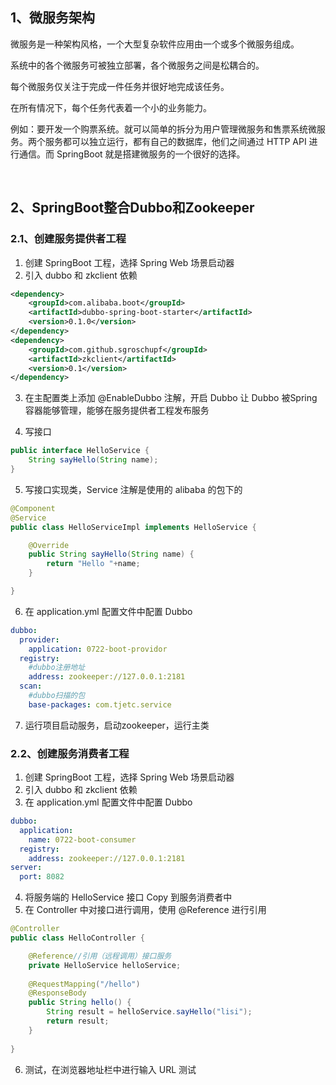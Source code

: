 ## 1、微服务架构

微服务是一种架构风格，一个大型复杂软件应用由一个或多个微服务组成。

系统中的各个微服务可被独立部署，各个微服务之间是松耦合的。

每个微服务仅关注于完成一件任务并很好地完成该任务。

在所有情况下，每个任务代表着一个小的业务能力。

例如：要开发一个购票系统。就可以简单的拆分为用户管理微服务和售票系统微服务。两个服务都可以独立运行，都有自己的数据库，他们之间通过 HTTP API 进行通信。而 SpringBoot 就是搭建微服务的一个很好的选择。

<br>

## 2、SpringBoot整合Dubbo和Zookeeper

### 2.1、创建服务提供者工程

1. 创建 SpringBoot 工程，选择 Spring Web 场景启动器
2. 引入 dubbo 和 zkclient 依赖

~~~xml
<dependency>
    <groupId>com.alibaba.boot</groupId>
    <artifactId>dubbo-spring-boot-starter</artifactId>
    <version>0.1.0</version>
</dependency>
<dependency>
    <groupId>com.github.sgroschupf</groupId>
    <artifactId>zkclient</artifactId>
    <version>0.1</version>
</dependency>
~~~

3. 在主配置类上添加 @EnableDubbo 注解，开启 Dubbo 让 Dubbo 被Spring 容器能够管理，能够在服务提供者工程发布服务

4. 写接口

~~~java
public interface HelloService {
	String sayHello(String name);
}
~~~

5. 写接口实现类，Service 注解是使用的 alibaba 的包下的

~~~java
@Component
@Service
public class HelloServiceImpl implements HelloService {

	@Override
	public String sayHello(String name) {
		return "Hello "+name;
	}

}
~~~

6. 在 application.yml 配置文件中配置 Dubbo

~~~yml
dubbo:
  provider:
    application: 0722-boot-providor
  registry:
    #dubbo注册地址
    address: zookeeper://127.0.0.1:2181
  scan:
    #dubbo扫描的包
    base-packages: com.tjetc.service
~~~

7. 运行项目启动服务，启动zookeeper，运行主类

### 2.2、创建服务消费者工程

1. 创建 SpringBoot 工程，选择 Spring Web 场景启动器
2. 引入 dubbo 和 zkclient 依赖
3. 在 application.yml 配置文件中配置 Dubbo

~~~yml
dubbo:
  application:
    name: 0722-boot-consumer
  registry:
    address: zookeeper://127.0.0.1:2181
server:
  port: 8082
~~~

4. 将服务端的 HelloService 接口 Copy 到服务消费者中
5. 在 Controller 中对接口进行调用，使用 @Reference 进行引用

~~~java
@Controller
public class HelloController {

	@Reference//引用（远程调用）接口服务
	private HelloService helloService;
	
	@RequestMapping("/hello")
	@ResponseBody
	public String hello() {
		String result = helloService.sayHello("lisi");
		return result;
	}
	
}
~~~

6. 测试，在浏览器地址栏中进行输入 URL 测试

